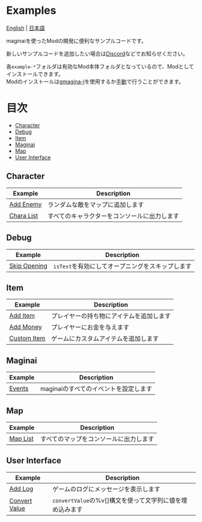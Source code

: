 # Examples
[English](./README_en.md) | [日本語](./README.md)

maginaiを使ったModの開発に便利なサンプルコードです。

新しいサンプルコードを追加したい場合は[Discord](https://discord.gg/RgYrD3uPZM)などでお知らせください。

各`example-*`フォルダは有効なMod本体フォルダとなっているので、Modとしてインストールできます。  
Modのインストールは[gmagina-l](https://github.com/Spoonail-Iroiro/gmaginai-l/blob/master/README_ja.md)を使用するか[手動](../INSTALL.md#modの導入)で行うことができます。

# 目次
- [Character](#character)
- [Debug](#debug)
- [Item](#item)
- [Maginai](#maginai)
- [Map](#map)
- [User Interface](#user-interface)

## Character
| Example | Description |
| --- | --- |
| [Add Enemy](./character/example-add-enemy/init.js) | ランダムな敵をマップに追加します |
| [Chara List](./character/example-chara-list/init.js) | すべてのキャラクターをコンソールに出力します |

## Debug

| Example | Description |
| --- | --- |
| [Skip Opening](./debug/example-skip-opening/init.js) | `isTest`を有効にしてオープニングをスキップします |

## Item
| Example | Description |
| --- | --- |
| [Add Item](./item/example-add-item/init.js) | プレイヤーの持ち物にアイテムを追加します |
| [Add Money](./item/example-add-money/init.js) | プレイヤーにお金を与えます |
| [Custom Item](./item/example-custom-item/init.js) | ゲームにカスタムアイテムを追加します |

## Maginai
| Example | Description |
| --- | --- |
| [Events](./maginai/example-events/init.js) | maginaiのすべてのイベントを設定します |

## Map
| Example | Description |
| --- | --- |
| [Map List](./map/example-map-list/init.js) | すべてのマップをコンソールに出力します |

## User Interface
| Example | Description |
| --- | --- |
| [Add Log](./user-interface/example-add-log/init.js) | ゲームのログにメッセージを表示します |
| [Convert Value](./user-interface/example-convert-value/init.js) | `convertValue`の%v[]構文を使って文字列に値を埋め込みます |
